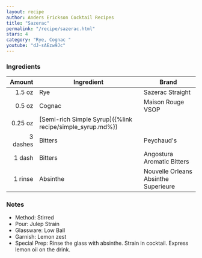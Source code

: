 ```yaml
---
layout: recipe
author: Anders Erickson Cocktail Recipes
title: "Sazerac"
permalink: "/recipe/sazerac.html"
stars: 4
category: "Rye, Cognac "
youtube: "dJ-sAEzw9Jc"
---
```


### Ingredients

| Amount  | Ingredient               | Brand                                    |
| -------: | --------------------------------------------------------- | ------------------------------------ |
|   1.5 oz | Rye                                                       | Sazerac Straight                     |
|   0.5 oz | Cognac                                                    | Maison Rouge VSOP                    |
|  0.25 oz | [Semi-rich Simple Syrup]({%link recipe/simple_syrup.md%}) |
| 3 dashes | Bitters                                                   | Peychaud's                           |
|   1 dash | Bitters                                                   | Angostura Aromatic Bitters           |
|  1 rinse | Absinthe                                                  | Nouvelle Orleans Absinthe Superieure |

### Notes

- Method: Stirred
- Pour: Julep Strain
- Glassware: Low Ball
- Garnish: Lemon zest
- Special Prep: Rinse the glass with absinthe. Strain in cocktail. Express lemon oil on the drink.
